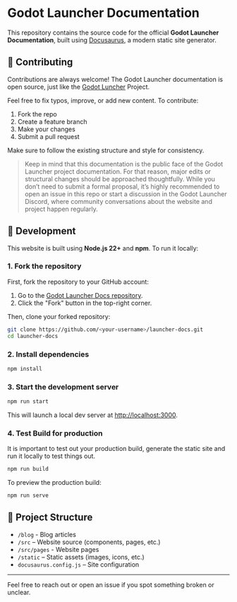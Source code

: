 # Godot Launcher Documentation

This repository contains the source code for the official **Godot Launcher Documentation**, built using [Docusaurus](https://docusaurus.io/), a modern static site generator.

## 📖 Contributing

Contributions are always welcome! The Godot Launcher documentation is open source, just like the [Godot Luncher](https://github.com/godotlauncher/launcher) Project.

Feel free to fix typos, improve, or add new content. To contribute:

1. Fork the repo
2. Create a feature branch
3. Make your changes
4. Submit a pull request

Make sure to follow the existing structure and style for consistency.

> Keep in mind that this documentation is the public face of the Godot Launcher project documentation. For that reason, major edits or structural changes should be approached thoughtfully. While you don’t need to submit a formal proposal, it’s highly recommended to open an issue in this repo or start a discussion in the Godot Launcher Discord, where community conversations about the website and project happen regularly.

## 🚀 Development

This website is built using **Node.js 22+** and **npm**. To run it locally:

### 1. Fork the repository

First, fork the repository to your GitHub account:

1. Go to the [Godot Launcher Docs repository](https://github.com/godotlauncher/launcher-docs).
2. Click the "Fork" button in the top-right corner.

Then, clone your forked repository:

```bash
git clone https://github.com/<your-username>/launcher-docs.git
cd launcher-docs
```

### 2. Install dependencies

```bash
npm install
```

### 3. Start the development server

```bash
npm run start
```

This will launch a local dev server at [http://localhost:3000](http://localhost:3000).

### 4. Test Build for production

It is important to test out your production build, generate the static site and run it locally to test things out.

```bash
npm run build
```

To preview the production build:

```bash
npm run serve
```

## 🧩 Project Structure

- `/blog` - Blog articles
- `/src` – Website source (components, pages, etc.)
- `/src/pages` - Website pages
- `/static` – Static assets (images, icons, etc.)
- `docusaurus.config.js` – Site configuration

---

Feel free to reach out or open an issue if you spot something broken or unclear.
